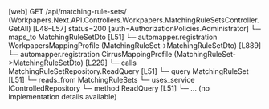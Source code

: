 [web] GET /api/matching-rule-sets/  (Workpapers.Next.API.Controllers.Workpapers.MatchingRuleSetsController.GetAll)  [L48–L57] status=200 [auth=AuthorizationPolicies.Administrator]
  └─ maps_to MatchingRuleSetDto [L51]
    └─ automapper.registration WorkpapersMappingProfile (MatchingRuleSet->MatchingRuleSetDto) [L889]
    └─ automapper.registration CirrusMappingProfile (MatchingRuleSet->MatchingRuleSetDto) [L229]
  └─ calls MatchingRuleSetRepository.ReadQuery [L51]
  └─ query MatchingRuleSet [L51]
    └─ reads_from MatchingRuleSets
  └─ uses_service IControlledRepository<MatchingRuleSet>
    └─ method ReadQuery [L51]
      └─ ... (no implementation details available)

